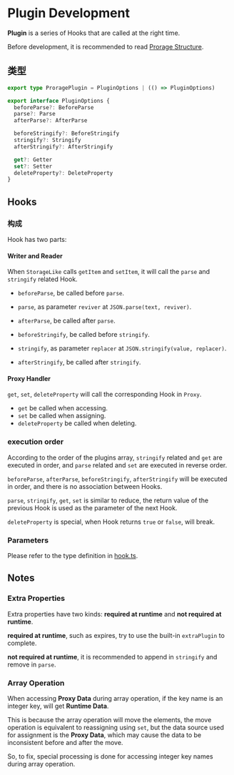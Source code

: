 # Plugin Development
**Plugin** is a series of Hooks that are called at the right time.

Before development, it is recommended to read [Prorage Structure](./structure.md).

## 类型
```ts
export type ProragePlugin = PluginOptions | (() => PluginOptions)

export interface PluginOptions {
  beforeParse?: BeforeParse
  parse?: Parse
  afterParse?: AfterParse

  beforeStringify?: BeforeStringify
  stringify?: Stringify
  afterStringify?: AfterStringify

  get?: Getter
  set?: Setter
  deleteProperty?: DeleteProperty
}
```

## Hooks

### 构成
Hook has two parts:

#### Writer and Reader
When `StorageLike` calls `getItem` and `setItem`, it will call the `parse` and `stringify` related Hook.

- `beforeParse`, be called before `parse`.
- `parse`, as parameter `reviver` at `JSON.parse(text, reviver)`.
- `afterParse`, be called after `parse`.

- `beforeStringify`, be called before `stringify`.
- `stringify`, as parameter `replacer` at `JSON.stringify(value, replacer)`.
- `afterStringify`, be called after `stringify`.


#### Proxy Handler
`get`, `set`, `deleteProperty` will call the corresponding Hook in `Proxy`.

- `get` be called when accessing.
- `set` be called when assigning.
- `deleteProperty` be called when deleting.

### execution order
According to the order of the plugins array, `stringify` related and `get` are executed in order, and `parse` related and `set` are executed in reverse order.

`beforeParse`, `afterParse`, `beforeStringify`, `afterStringify` will be executed in order, and there is no association between Hooks.

`parse`, `stringify`, `get`, `set` is similar to reduce, the return value of the previous Hook is used as the parameter of the next Hook.

`deleteProperty` is special, when Hook returns `true` or `false`, will break.

### Parameters
Please refer to the type definition in [hook.ts](../../lib/hook.ts).

## Notes
### Extra Properties
Extra properties have two kinds: **required at runtime** and **not required at runtime**.

**required at runtime**, such as expires, try to use the built-in `extraPlugin` to complete.

**not required at runtime**, it is recommended to append in `stringify` and remove in `parse`.

### Array Operation
When accessing **Proxy Data** during array operation, if the key name is an integer key, will get **Runtime Data**.

This is because the array operation will move the elements, the move operation is equivalent to reassigning using `set`, but the data source used for assignment is the **Proxy Data**, which may cause the data to be inconsistent before and after the move.

So, to fix, special processing is done for accessing integer key names during array operation.